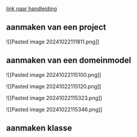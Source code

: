 [link naar handleiding](https://chamilo.hogent.be/index.php?go=CourseViewer&application=Chamilo%5CApplication%5CWeblcms&course=62361&tool=Document&publication_category=336613&browser=Table&tool_action=Viewer&publication=2379871)


## aanmaken van een project

![[Pasted image 20241022111811.png]]

## aanmaken van een domeinmodel

![[Pasted image 20241022115100.png]]

![[Pasted image 20241022115120.png]]

![[Pasted image 20241022115323.png]]

![[Pasted image 20241022115346.png]]
## aanmaken klasse

